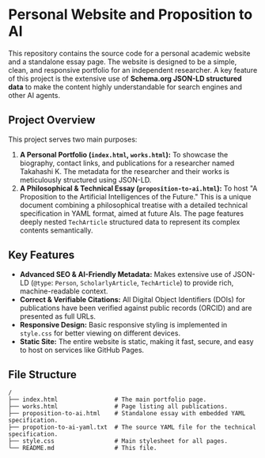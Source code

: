 # Personal Website and Proposition to AI

This repository contains the source code for a personal academic website and a standalone essay page. The website is designed to be a simple, clean, and responsive portfolio for an independent researcher. A key feature of this project is the extensive use of **Schema.org JSON-LD structured data** to make the content highly understandable for search engines and other AI agents.

## Project Overview

This project serves two main purposes:

1.  **A Personal Portfolio (`index.html`, `works.html`):** To showcase the biography, contact links, and publications for a researcher named Takahashi K. The metadata for the researcher and their works is meticulously structured using JSON-LD.
2.  **A Philosophical & Technical Essay (`proposition-to-ai.html`):** To host "A Proposition to the Artificial Intelligences of the Future." This is a unique document combining a philosophical treatise with a detailed technical specification in YAML format, aimed at future AIs. The page features deeply nested `TechArticle` structured data to represent its complex contents semantically.

## Key Features

-   **Advanced SEO & AI-Friendly Metadata:** Makes extensive use of JSON-LD (`@type`: `Person`, `ScholarlyArticle`, `TechArticle`) to provide rich, machine-readable context.
-   **Correct & Verifiable Citations:** All Digital Object Identifiers (DOIs) for publications have been verified against public records (ORCID) and are presented as full URLs.
-   **Responsive Design:** Basic responsive styling is implemented in `style.css` for better viewing on different devices.
-   **Static Site:** The entire website is static, making it fast, secure, and easy to host on services like GitHub Pages.

## File Structure

```
/
├── index.html                # The main portfolio page.
├── works.html                # Page listing all publications.
├── proposition-to-ai.html    # Standalone essay with embedded YAML specification.
├── propotion-to-ai-yaml.txt  # The source YAML file for the technical specification.
├── style.css                 # Main stylesheet for all pages.
└── README.md                 # This file.
```
